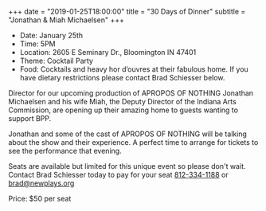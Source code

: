 +++
date = "2019-01-25T18:00:00"
title = "30 Days of Dinner"
subtitle = "Jonathan & Miah Michaelsen"
+++
* Date: January 25th
* Time: 5PM
* Location: 2605 E Seminary Dr., Bloomington IN 47401
* Theme: Cocktail Party
* Food: Cocktails and heavy hor d’ouvres at their fabulous home. If you have dietary restrictions please contact Brad Schiesser below.

Director for our upcoming production of APROPOS OF NOTHING Jonathan Michaelsen and his wife Miah, the Deputy Director of the Indiana Arts Commission, are opening up their amazing home to guests wanting to support BPP.

Jonathan and some of the cast of APROPOS OF NOTHING will be talking about the show and their experience. A perfect time to arrange for tickets to see the performance that evening.

Seats are available but limited for this unique event so please don't wait. Contact Brad Schiesser today to pay for your seat  [812-334-1188](tel:+1-812-334-1188) or [brad@newplays.org](mailto:brad@newplays.org)

Price: $50 per seat
